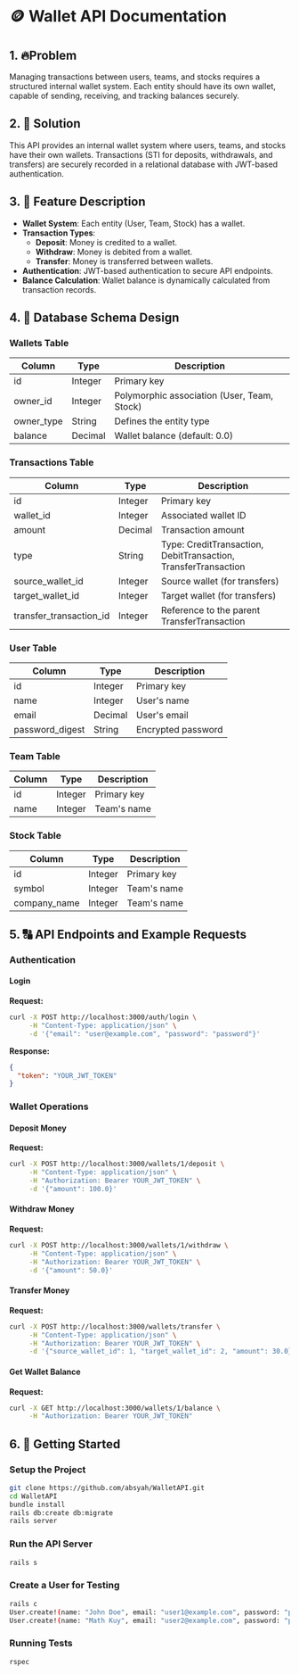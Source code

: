 # 🪙 Wallet API Documentation

## 1. 🔥Problem

Managing transactions between users, teams, and stocks requires a structured internal wallet system. Each entity should have its own wallet, capable of sending, receiving, and tracking balances securely.

## 2. 🚒 Solution

This API provides an internal wallet system where users, teams, and stocks have their own wallets. Transactions (STI for deposits, withdrawals, and transfers) are securely recorded in a relational database with JWT-based authentication.

## 3. 🧯 Feature Description

- **Wallet System**: Each entity (User, Team, Stock) has a wallet.
- **Transaction Types**:
  - **Deposit**: Money is credited to a wallet.
  - **Withdraw**: Money is debited from a wallet.
  - **Transfer**: Money is transferred between wallets.
- **Authentication**: JWT-based authentication to secure API endpoints.
- **Balance Calculation**: Wallet balance is dynamically calculated from transaction records.

## 4. 🌄 Database Schema Design

### **Wallets Table**

| Column      | Type    | Description                                 |
| ----------- | ------- | ------------------------------------------- |
| id          | Integer | Primary key                                 |
| owner_id    | Integer | Polymorphic association (User, Team, Stock) |
| owner_type  | String  | Defines the entity type                     |
| balance     | Decimal | Wallet balance (default: 0.0)               |

### **Transactions Table**

| Column                    | Type    | Description                                                    |
| ------------------------- | ------- | -------------------------------------------------------------- |
| id                        | Integer | Primary key                                                    |
| wallet_id                 | Integer | Associated wallet ID                                           |
| amount                    | Decimal | Transaction amount                                             |
| type                      | String  | Type: CreditTransaction, DebitTransaction, TransferTransaction |
| source_wallet_id          | Integer | Source wallet (for transfers)                                  |
| target_wallet_id          | Integer | Target wallet (for transfers)                                  |
| transfer_transaction_id   | Integer | Reference to the parent TransferTransaction                    |

### **User Table**

| Column                    | Type    | Description                                                    |
| ------------------------- | ------- | -------------------------------------------------------------- |
| id                        | Integer | Primary key                                                    |
| name                      | Integer | User's name                                                    |
| email                     | Decimal | User's email                                                   |
| password_digest           | String  | Encrypted password                                             |

### **Team Table**

| Column                    | Type    | Description                                                    |
| ------------------------- | ------- | -------------------------------------------------------------- |
| id                        | Integer | Primary key                                                    |
| name                      | Integer | Team's name                                                    |

### **Stock Table**

| Column                    | Type    | Description                                                    |
| ------------------------- | ------- | -------------------------------------------------------------- |
| id                        | Integer | Primary key                                                    |
| symbol                    | Integer | Team's name                                                    |
| company_name              | Integer | Team's name                                                    |


## 5. 🔠 API Endpoints and Example Requests

### **Authentication**

#### **Login**

**Request:**

```sh
curl -X POST http://localhost:3000/auth/login \
     -H "Content-Type: application/json" \
     -d '{"email": "user@example.com", "password": "password"}'
```

**Response:**

```json
{
  "token": "YOUR_JWT_TOKEN"
}
```

### **Wallet Operations**

#### **Deposit Money**

**Request:**

```sh
curl -X POST http://localhost:3000/wallets/1/deposit \
     -H "Content-Type: application/json" \
     -H "Authorization: Bearer YOUR_JWT_TOKEN" \
     -d '{"amount": 100.0}'
```

#### **Withdraw Money**

**Request:**

```sh
curl -X POST http://localhost:3000/wallets/1/withdraw \
     -H "Content-Type: application/json" \
     -H "Authorization: Bearer YOUR_JWT_TOKEN" \
     -d '{"amount": 50.0}'
```

#### **Transfer Money**

**Request:**

```sh
curl -X POST http://localhost:3000/wallets/transfer \
     -H "Content-Type: application/json" \
     -H "Authorization: Bearer YOUR_JWT_TOKEN" \
     -d '{"source_wallet_id": 1, "target_wallet_id": 2, "amount": 30.0}'
```

#### **Get Wallet Balance**

**Request:**

```sh
curl -X GET http://localhost:3000/wallets/1/balance \
     -H "Authorization: Bearer YOUR_JWT_TOKEN"
```

## 6. 👷 Getting Started

### **Setup the Project**

```sh
git clone https://github.com/absyah/WalletAPI.git
cd WalletAPI
bundle install
rails db:create db:migrate
rails server
```

### **Run the API Server**

```sh
rails s
```

### **Create a User for Testing**

```sh
rails c
User.create!(name: "John Doe", email: "user1@example.com", password: "password")
User.create!(name: "Math Kuy", email: "user2@example.com", password: "password")
```

### **Running Tests**

```sh
rspec
```


